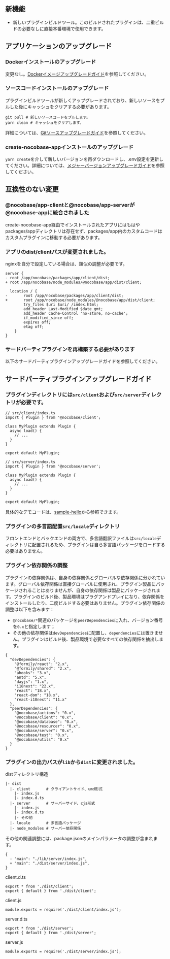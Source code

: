 ## 新機能

* 新しいプラグインビルドツール。このビルドされたプラグインは、二重ビルドの必要なしに直接本番環境で使用できます。

## アプリケーションのアップグレード

### Dockerインストールのアップグレード

変更なし。[Dockerイメージアップグレードガイド](https://docs.nocobase.com/welcome/getting-started/upgrading/docker-compose)を参照してください。

### ソースコードインストールのアップグレード

プラグインビルドツールが新しくアップグレードされており、新しいソースをプルした後にキャッシュをクリアする必要があります。

```
git pull # 新しいソースコードをプルします。
yarn clean # キャッシュをクリアします。
```

詳細については、[Gitソースアップグレードガイド](https://docs.nocobase.com/welcome/getting-started/upgrading/git-clone)を参照してください。

### create-nocobase-appインストールのアップグレード

`yarn create`を介して新しいバージョンを再ダウンロードし、.env設定を更新してください。詳細については、[メジャーバージョンアップグレードガイド](https://docs-cn.nocobase.com/welcome/getting-started/upgrading/create-nocobase-app)を参照してください。

## 互換性のない変更

### @nocobase/app-clientと@nocobase/app-serverが@nocobase-appに統合されました

create-nocobase-app経由でインストールされたアプリにはもはやpackages/appディレクトリは存在せず、packages/app内のカスタムコードはカスタムプラグインに移動する必要があります。

### アプリのdist/clientパスが変更されました。

nginxを自分で設定している場合は、類似の調整が必要です。

```
server {
- root /app/nocobase/packages/app/client/dist;
+ root /app/nocobase/node_modules/@nocobase/app/dist/client;

  location / {
-       root /app/nocobase/packages/app/client/dist;
+       root /app/nocobase/node_modules/@nocobase/app/dist/client;
        try_files $uri $uri/ /index.html;
        add_header Last-Modified $date_gmt;
        add_header Cache-Control 'no-store, no-cache';
        if_modified_since off;
        expires off;
        etag off;
    }
}
```

### サードパーティプラグインを再構築する必要があります

以下のサードパーティプラグインアップグレードガイドを参照してください。

## サードパーティプラグインアップグレードガイド

### プラグインディレクトリには`src/client`および`src/server`ディレクトリが必要です。

```
// src/client/index.ts
import { Plugin } from '@nocobase/client';

class MyPlugin extends Plugin {
  async load() {
    // ...
  }
}

export default MyPlugin;
```

```
// src/server/index.ts
import { Plugin } from '@nocobase/server';

class MyPlugin extends Plugin {
  async load() {
    // ...
  }
}

export default MyPlugin;
```

具体的なデモコードは、[sample-hello](https://github.com/nocobase/nocobase/tree/main/packages/samples/hello)から参照できます。

### プラグインの多言語配置`src/locale`ディレクトリ

フロントエンドとバックエンドの両方で、多言語翻訳ファイルは`src/locale`ディレクトリに配置されるため、プラグインは自ら多言語パッケージをロードする必要はありません。

### プラグイン依存関係の調整

プラグインの依存関係は、自身の依存関係とグローバルな依存関係に分かれています。グローバル依存関係は直接グローバルに使用され、プラグイン製品にパッケージされることはありませんが、自身の依存関係は製品にパッケージされます。プラグインのビルド後、製品環境はプラグアンドプレイになり、依存関係をインストールしたり、二度ビルドする必要はありません。プラグイン依存関係の調整は以下を含みます：

* `@nocobase/*`関連のパッケージを`peerDependencies`に入れ、バージョン番号を`0.x`と指定します；
* その他の依存関係は`devDependencies`に配置し、`dependencies`には置きません。プラグインはビルド後、製品環境で必要なすべての依存関係を抽出します。

```
{
  "devDependencies": {
    "@formily/react": "2.x",
    "@formily/shared": "2.x",
    "ahooks": "3.x",
    "antd": "5.x",
    "dayjs": "1.x",
    "i18next": "22.x",
    "react": "18.x",
    "react-dom": "18.x",
    "react-i18next": "11.x"
  },
  "peerDependencies": {
    "@nocobase/actions": "0.x",
    "@nocobase/client": "0.x",
    "@nocobase/database": "0.x",
    "@nocobase/resourcer": "0.x",
    "@nocobase/server": "0.x",
    "@nocobase/test": "0.x",
    "@nocobase/utils": "0.x"
  }
}
```

### プラグインの出力パスが`lib`から`dist`に変更されました。

distディレクトリ構造

```
|- dist
  |- client       # クライアントサイド、umd形式
    |- index.js
    |- index.d.ts
  |- server       # サーバーサイド、cjs形式
    |- index.js
    |- index.d.ts
    |- その他
  |- locale       # 多言語パッケージ
  |- node_modules # サーバー依存関係
```

その他の関連調整には、package.jsonのメインパラメータの調整が含まれます。

```
{
  - "main": "./lib/server/index.js",
  + "main": "./dist/server/index.js",
}
```

client.d.ts

```
export * from './dist/client';
export { default } from './dist/client';
```

client.js

```
module.exports = require('./dist/client/index.js');
```

server.d.ts

```
export * from './dist/server';
export { default } from './dist/server';
```

server.js

```
module.exports = require('./dist/server/index.js');
```
